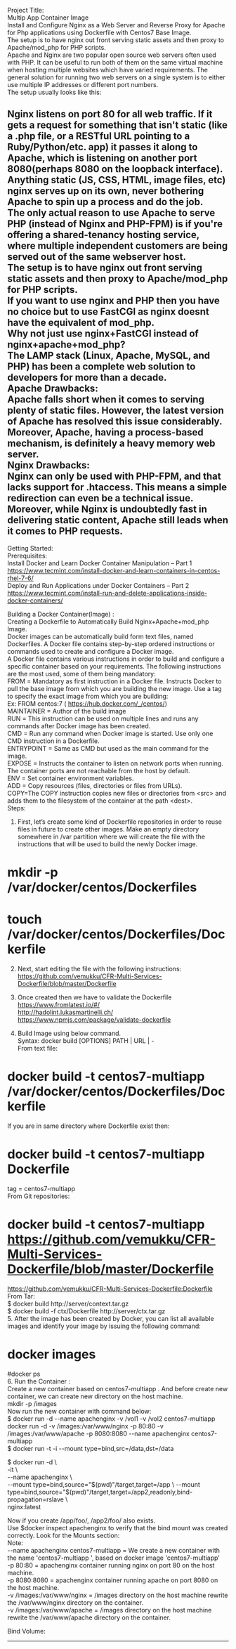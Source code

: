 Project Title:  
                             Multip App Container Image  
Install and Configure Nginx as a Web Server and Reverse Proxy for Apache for Php applications using Dockerfile with Centos7 Base Image.  
The setup is to have nginx out front serving static assets and then proxy to Apache/mod_php for PHP scripts.   
Apache and Nginx are two popular open source web servers often used with PHP. It can be useful to run both of them on the same virtual machine when hosting multiple websites which have varied requirements. The general solution for running two web servers on a single system is to either use multiple IP addresses or different port numbers.  
The setup usually looks like this:  
                    
   
Nginx listens on port 80 for all web traffic. If it gets a request for something that isn't static (like a .php file, or a RESTful URL pointing to a Ruby/Python/etc. app) it passes it along to Apache, which is listening on another port 8080(perhaps 8080 on the loopback interface).  
Anything static (JS, CSS, HTML, image files, etc) nginx serves up on its own, never bothering Apache to spin up a process and do the job.  
The only actual reason to use Apache to serve PHP (instead of Nginx and PHP-FPM) is if you're offering a shared-tenancy hosting service, where multiple independent customers are being served out of the same webserver host.    
The setup is to have nginx out front serving static assets and then proxy to Apache/mod_php for PHP scripts.   
If you want to use nginx and PHP then you have no choice but to use FastCGI as nginx doesnt have the equivalent of mod_php.  
Why not just use nginx+FastCGI instead of nginx+apache+mod_php?  
The LAMP stack (Linux, Apache, MySQL, and PHP) has been a complete web solution to developers for more than a decade.  
Apache Drawbacks:  
Apache falls short when it comes to serving plenty of static files. However, the latest version of Apache has resolved this issue considerably.  Moreover, Apache, having a process-based mechanism, is definitely a heavy memory web server.  
Nginx Drawbacks:  
Nginx can only be used with PHP-FPM, and that lacks support for .htaccess. This means a simple redirection can even be a technical issue. Moreover, while Nginx is undoubtedly fast in delivering static content, Apache still leads when it comes to PHP requests.  
--------------------------------------------------------------------------------------------------------  
Getting Started:  
 Prerequisites:   
  Install Docker and Learn Docker Container Manipulation – Part 1  
  https://www.tecmint.com/install-docker-and-learn-containers-in-centos-rhel-7-6/  
  Deploy and Run Applications under Docker Containers – Part 2  
  https://www.tecmint.com/install-run-and-delete-applications-inside-docker-containers/         
  
 Building a Docker Container(Image) :  
Creating a Dockerfile to Automatically Build Nginx+Apache+mod_php Image.  
Docker images can be automatically build form text files, named Dockerfiles. A   Docker file contains step-by-step ordered instructions or commands used to create and configure a Docker image.  
A Docker file contains various instructions in order to build and configure a specific container based on your requirements. The following instructions are the most used, some of them being mandatory:  
    FROM = Mandatory as first instruction in a Docker file. Instructs Docker to pull the base image from which you are building the new image. Use a tag to specify the exact image from which you are building:  
Ex: FROM centos:7 ( https://hub.docker.com/_/centos/)  
    MAINTAINER = Author of the build image  
    RUN = This instruction can be used on multiple lines and runs any commands after Docker image has been created.  
    CMD = Run any command when Docker image is started. Use only one CMD instruction in a Dockerfile.  
    ENTRYPOINT = Same as CMD but used as the main command for the image.  
    EXPOSE = Instructs the container to listen on network ports when running. The container ports are not reachable from the host by default.  
    ENV = Set container environment variables.  
    ADD = Copy resources (files, directories or files from URLs).  
    COPY=The COPY instruction copies new files or directories from &lt;src&gt; and adds them to the filesystem of the container at the path &lt;dest&gt;.  
Steps:  
1. First, let’s create some kind of Dockerfile repositories in order to reuse files in future to create other images. Make an empty directory somewhere in /var partition where we will create the file with the instructions that will be used to build the newly Docker image.  
 # mkdir -p /var/docker/centos/Dockerfiles  
# touch /var/docker/centos/Dockerfiles/Dockerfile  
2. Next, start editing the file with the following instructions:  
   https://github.com/vemukku/CFR-Multi-Services-Dockerfile/blob/master/Dockerfile  
3. Once created then we have to validate the Dockerfile   
https://www.fromlatest.io/#/  
http://hadolint.lukasmartinelli.ch/  
https://www.npmjs.com/package/validate-dockerfile  
  
4. Build  Image using below command.  
   Syntax: docker build [OPTIONS] PATH | URL | -  
From text file:  
# docker build -t centos7-multiapp  /var/docker/centos/Dockerfiles/Dockerfile  
 If you are in same directory where Dockerfile exist then:  
# docker build -t centos7-multiapp  Dockerfile  
tag = centos7-multiapp    
From Git repositories:  
# docker build -t centos7-multiapp  https://github.com/vemukku/CFR-Multi-Services-Dockerfile/blob/master/Dockerfile  
  https://github.com/vemukku/CFR-Multi-Services-Dockerfile:Dockerfile  
From Tar:  
$ docker build http://server/context.tar.gz  
$ docker build -f ctx/Dockerfile http://server/ctx.tar.gz  
5. After the image has been created by Docker, you can list all available images and identify your image by issuing the following command:  
# docker images  
#docker ps  
6. Run the Container :  
Create a new container based on centos7-multiapp  . And before create new container, we can create new directory on the host machine.  
mkdir -p /images  
Now run the new container with command below:  
$ docker run -d --name apachenginx  -v /vol1 -v /vol2  centos7-multiapp    
docker run -d -v /images:/var/www/nginx -p 80:80  -v /images:/var/www/apache  -p 8080:8080  --name  apachenginx centos7-multiapp    
$ docker run -t -i --mount type=bind,src=/data,dst=/data  
  
$ docker run -d \  
  -it \  
  --name apachenginx \  
  --mount type=bind,source="$(pwd)"/target,target=/app \  
  --mount type=bind,source="$(pwd)"/target,target=/app2,readonly,bind-   propagation=rslave \  
  nginx:latest  
  
Now if you create /app/foo/, /app2/foo/ also exists.  
Use $docker inspect apachenginx to verify that the bind mount was created correctly. Look for the Mounts section:  
  Note:  
    --name apachenginx centos7-multiapp  = We create a new container with the name 'centos7-multiapp  ', based on docker image 'centos7-multiapp'   
    -p 80:80 = apachenginx container running nginx on port 80 on the host machine.  
 -p 8080:8080 = apachenginx container running apache on port 8080 on the host machine.  
    -v /images:/var/www/nginx = /images directory on the host machine rewrite the /var/www/nginx directory on the container.  
-v /images:/var/www/apache = /images directory on the host machine rewrite the /var/www/apache directory on the container.  
  
Bind Volume:  
   
--------------------------------------------------------------------------------------------------  
   
